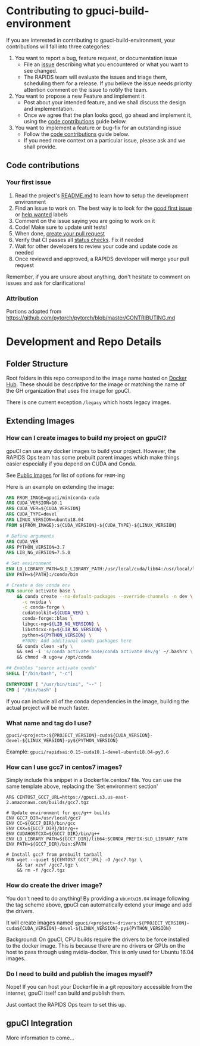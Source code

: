 # Contributing to gpuci-build-environment

If you are interested in contributing to gpuci-build-environment, your contributions will fall
into three categories:
1. You want to report a bug, feature request, or documentation issue
    - File an [issue](https://github.com/rapidsai/gpuci-build-environment/issues/new)
    describing what you encountered or what you want to see changed.
    - The RAPIDS team will evaluate the issues and triage them, scheduling
    them for a release. If you believe the issue needs priority attention
    comment on the issue to notify the team.
2. You want to propose a new Feature and implement it
    - Post about your intended feature, and we shall discuss the design and
    implementation.
    - Once we agree that the plan looks good, go ahead and implement it, using
    the [code contributions](#code-contributions) guide below.
3. You want to implement a feature or bug-fix for an outstanding issue
    - Follow the [code contributions](#code-contributions) guide below.
    - If you need more context on a particular issue, please ask and we shall
    provide.

## Code contributions

### Your first issue

1. Read the project's [README.md](https://github.com/rapidsai/gpuci-build-environment/blob/main/README.md)
    to learn how to setup the development environment
2. Find an issue to work on. The best way is to look for the [good first issue](https://github.com/rapidsai/gpuci-build-environment/issues?q=is%3Aissue+is%3Aopen+label%3A%22good+first+issue%22)
    or [help wanted](https://github.com/rapidsai/gpuci-build-environment/issues?q=is%3Aissue+is%3Aopen+label%3A%22help+wanted%22) labels
3. Comment on the issue saying you are going to work on it
4. Code! Make sure to update unit tests!
5. When done, [create your pull request](https://github.com/rapidsai/gpuci-build-environment/compare)
6. Verify that CI passes all [status checks](https://help.github.com/articles/about-status-checks/). Fix if needed
7. Wait for other developers to review your code and update code as needed
8. Once reviewed and approved, a RAPIDS developer will merge your pull request

Remember, if you are unsure about anything, don't hesitate to comment on issues
and ask for clarifications!

### Attribution
Portions adopted from https://github.com/pytorch/pytorch/blob/master/CONTRIBUTING.md

# Development and Repo Details

## Folder Structure

Root folders in this repo correspond to the image name hosted on
[Docker Hub](https://hub.docker.com/u/gpuci). These should be descriptive for
the image or matching the name of the GH organization that uses the image for
gpuCI.

There is one current exception `/legacy` which hosts legacy images.

## Extending Images

### How can I create images to build my project on gpuCI?

gpuCI can use any docker images to build your project. However, the RAPIDS Ops team has some prebuilt parent images which make things easier especially if you depend on CUDA and Conda.

See [Public Images](README.md#public-images) for list of options for `FROM`-ing

Here is an example on extending the image:

```Dockerfile
ARG FROM_IMAGE=gpuci/miniconda-cuda
ARG CUDA_VERSION=10.1
ARG CUDA_VER=${CUDA_VERSION}
ARG CUDA_TYPE=devel
ARG LINUX_VERSION=ubuntu18.04
FROM ${FROM_IMAGE}:${CUDA_VERSION}-${CUDA_TYPE}-${LINUX_VERSION}

# Define arguments
ARG CUDA_VER
ARG PYTHON_VERSION=3.7
ARG LIB_NG_VERSION=7.5.0

# Set environment
ENV LD_LIBRARY_PATH=$LD_LIBRARY_PATH:/usr/local/cuda/lib64:/usr/local/lib
ENV PATH=${PATH}:/conda/bin

# Create a dev conda env
RUN source activate base \
    && conda create --no-default-packages --override-channels -n dev \
      -c nvidia \
      -c conda-forge \
      cudatoolkit=${CUDA_VER} \
      conda-forge::blas \
      libgcc-ng=${LIB_NG_VERSION} \
      libstdcxx-ng=${LIB_NG_VERSION} \
      python=${PYTHON_VERSION} \
      #TODO: Add additional conda packages here
    && conda clean -afy \
    && sed -i 's/conda activate base/conda activate dev/g' ~/.bashrc \
    && chmod -R ugo+w /opt/conda

## Enables "source activate conda"
SHELL ["/bin/bash", "-c"]

ENTRYPOINT [ "/usr/bin/tini", "--" ]
CMD [ "/bin/bash" ]
```

If you can include all of the conda dependencies in the image, building the actual project will be much faster.


### What name and tag do I use?

`gpuci/<project>:${PROJECT_VERSION}-cuda${CUDA_VERSION}-devel-${LINUX_VERSION}-py${PYTHON_VERSION}`

Example: `gpuci/rapidsai:0.15-cuda10.1-devel-ubuntu18.04-py3.6`


### How can I use gcc7 in centos7 images?

Simply include this snippet in a Dockerfile.centos7 file. You can use the same template above, replacing the 'Set environment section'

```
ARG CENTOS7_GCC7_URL=https://gpuci.s3.us-east-2.amazonaws.com/builds/gcc7.tgz

# Update environment for gcc/g++ builds
ENV GCC7_DIR=/usr/local/gcc7
ENV CC=${GCC7_DIR}/bin/gcc
ENV CXX=${GCC7_DIR}/bin/g++
ENV CUDAHOSTCXX=${GCC7_DIR}/bin/g++
ENV LD_LIBRARY_PATH=${GCC7_DIR}/lib64:$CONDA_PREFIX:$LD_LIBRARY_PATH
ENV PATH=${GCC7_DIR}/bin:$PATH

# Install gcc7 from prebuilt tarball
RUN wget --quiet ${CENTOS7_GCC7_URL} -O /gcc7.tgz \
    && tar xzvf /gcc7.tgz \
    && rm -f /gcc7.tgz
```


### How do create the driver image?

You don't need to do anything! By providing a `ubuntu16.04` image following the tag scheme above, gpuCI can automatically extend your image and add the drivers.

It will create images named `gpuci/<project>-drivers:${PROJECT_VERSION}-cuda${CUDA_VERSION}-devel-${LINUX_VERSION}-py${PYTHON_VERSION}`

Background: On gpuCI, CPU builds require the drivers to be force installed to the docker image. This is because there are no drivers or GPUs on the host to pass through using nvidia-docker. This is only used for Ubuntu 16.04 images.


### Do I need to build and publish the images myself?

Nope! If you can host your Dockerfile in a git repository accessible from the internet, gpuCI itself can build and publish them.

Just contact the RAPIDS Ops team to set this up.

## gpuCI Integration

More information to come...
